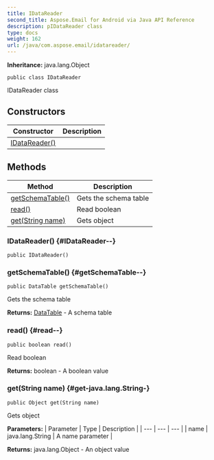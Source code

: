 ```yaml
---
title: IDataReader
second_title: Aspose.Email for Android via Java API Reference
description: pIDataReader class
type: docs
weight: 162
url: /java/com.aspose.email/idatareader/
---
```

**Inheritance:**
java.lang.Object
```
public class IDataReader
```

IDataReader class
## Constructors

| Constructor | Description |
| --- | --- |
| [IDataReader()](#IDataReader--) |  |
## Methods

| Method | Description |
| --- | --- |
| [getSchemaTable()](#getSchemaTable--) | Gets the schema table |
| [read()](#read--) | Read boolean |
| [get(String name)](#get-java.lang.String-) | Gets object |
### IDataReader() {#IDataReader--}
```
public IDataReader()
```


### getSchemaTable() {#getSchemaTable--}
```
public DataTable getSchemaTable()
```


Gets the schema table

**Returns:**
[DataTable](../../com.aspose.email/datatable) - A schema table
### read() {#read--}
```
public boolean read()
```


Read boolean

**Returns:**
boolean - A boolean value
### get(String name) {#get-java.lang.String-}
```
public Object get(String name)
```


Gets object

**Parameters:**
| Parameter | Type | Description |
| --- | --- | --- |
| name | java.lang.String | A name parameter |

**Returns:**
java.lang.Object - An object value
